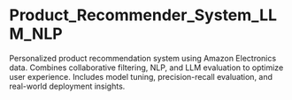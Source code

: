 # Product_Recommender_System_LLM_NLP
Personalized product recommendation system using Amazon Electronics data. Combines collaborative filtering, NLP, and LLM evaluation to optimize user experience. Includes model tuning, precision-recall evaluation, and real-world deployment insights.
